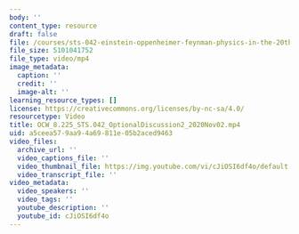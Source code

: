 ```yaml
---
body: ''
content_type: resource
draft: false
file: /courses/sts-042-einstein-oppenheimer-feynman-physics-in-the-20th-century-fall-2020/ocw_8225_sts042_optionaldiscussion2_2020nov02_360p_16_9.mp4
file_size: 5101041752
file_type: video/mp4
image_metadata:
  caption: ''
  credit: ''
  image-alt: ''
learning_resource_types: []
license: https://creativecommons.org/licenses/by-nc-sa/4.0/
resourcetype: Video
title: OCW_8.225_STS.042_OptionalDiscussion2_2020Nov02.mp4
uid: a5ceea57-9aa9-4a69-811e-05b2aced9463
video_files:
  archive_url: ''
  video_captions_file: ''
  video_thumbnail_file: https://img.youtube.com/vi/cJiOSI6df4o/default.jpg
  video_transcript_file: ''
video_metadata:
  video_speakers: ''
  video_tags: ''
  youtube_description: ''
  youtube_id: cJiOSI6df4o
---
```

